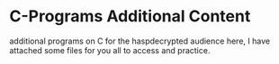 # C-Programs Additional Content
 additional programs on C for the haspdecrypted audience
here, I have attached some files for you all to access and practice.

